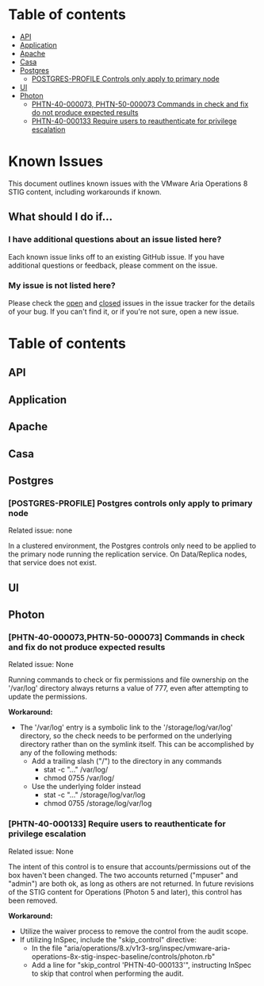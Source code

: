 # Table of contents

- [API](#api)
- [Application](#application)
- [Apache](#apache)
- [Casa](#casa)
- [Postgres](#postgres)
  - [POSTGRES-PROFILE Controls only apply to primary node](#postgres-profile-postgres-controls-only-apply-to-primary-node)
- [UI](#ui)
- [Photon](#photon)
  - [PHTN-40-000073, PHTN-50-000073 Commands in check and fix do not produce expected results](#phtn-40-000073phtn-50-000073-commands-in-check-and-fix-do-not-produce-expected-results)
  - [PHTN-40-000133 Require users to reauthenticate for privilege escalation](#phtn-40-000133-require-users-to-reauthenticate-for-privilege-escalation)

# Known Issues

This document outlines known issues with the VMware Aria Operations 8 STIG content, including workarounds if known.

## What should I do if...

### I have additional questions about an issue listed here?

Each known issue links off to an existing GitHub issue. If you have additional questions or feedback, please comment on the issue.

### My issue is not listed here?

Please check the [open](https://github.com/vmware/dod-compliance-and-automation/issues) and [closed](https://github.com/vmware/dod-compliance-and-automation/issues?q=is%3Aissue+is%3Aclosed) issues in the issue tracker for the details of your bug. If you can't find it, or if you're not sure, open a new issue.

# Table of contents  

## API

## Application

## Apache

## Casa

## Postgres

### [POSTGRES-PROFILE] Postgres controls only apply to primary node

Related issue: none

In a clustered environment, the Postgres controls only need to be applied to the primary node running the replication service. On Data/Replica nodes, that service does not exist.

## UI

## Photon

### [PHTN-40-000073,PHTN-50-000073] Commands in check and fix do not produce expected results

Related issue: None

Running commands to check or fix permissions and file ownership on the '/var/log' directory always returns a value of 777, even after attempting to update the permissions.

**Workaround:**

- The '/var/log' entry is a symbolic link to the '/storage/log/var/log' directory, so the check needs to be performed on the underlying directory rather than on the symlink itself. This can be accomplished by any of the following methods:
  - Add a trailing slash ("/") to the directory in any commands 
    - stat -c "..." /var/log/
    - chmod 0755 /var/log/
  - Use the underlying folder instead
    - stat -c "..." /storage/log/var/log
    - chmod 0755 /storage/log/var/log
  
  
### [PHTN-40-000133] Require users to reauthenticate for privilege escalation

Related issue: None

The intent of this control is to ensure that accounts/permissions out of the box haven't been changed. The two accounts returned ("mpuser" and "admin") are both ok, as long as others are not returned. In future revisions of the STIG content for Operations (Photon 5 and later), this control has been removed.

**Workaround:**

- Utilize the waiver process to remove the control from the audit scope.
- If utilizing InSpec, include the "skip_control" directive:
  - In the file "aria/operations/8.x/v1r3-srg/inspec/vmware-aria-operations-8x-stig-inspec-baseline/controls/photon.rb"
  - Add a line for "skip_control 'PHTN-40-000133'", instructing InSpec to skip that control when performing the audit.